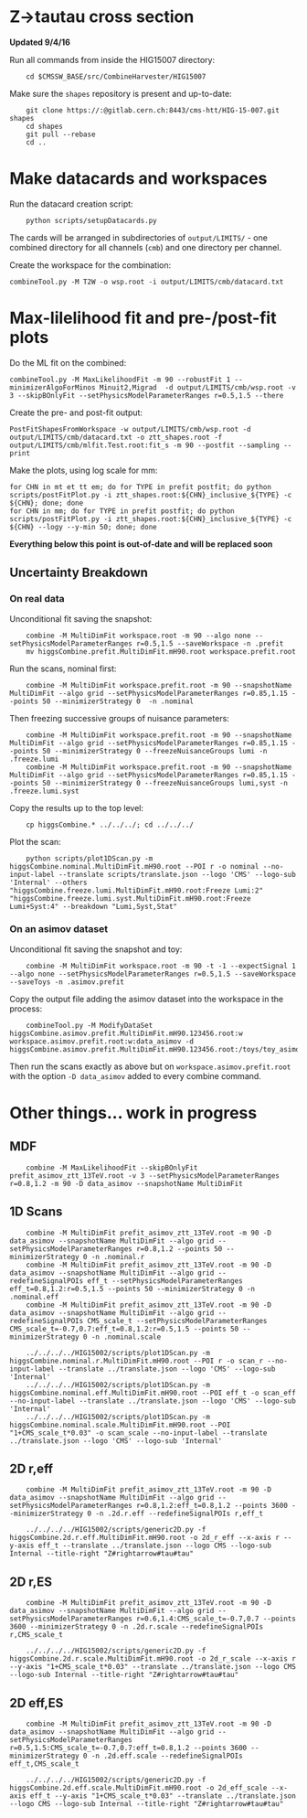 # Z->tautau cross section

**Updated 9/4/16**

Run all commands from inside the HIG15007 directory:

        cd $CMSSW_BASE/src/CombineHarvester/HIG15007

Make sure the `shapes` repository is present and up-to-date:

        git clone https://:@gitlab.cern.ch:8443/cms-htt/HIG-15-007.git shapes
        cd shapes
        git pull --rebase
        cd ..

# Make datacards and workspaces
Run the datacard creation script:

        python scripts/setupDatacards.py

The cards will be arranged in subdirectories of `output/LIMITS/` - one combined directory for all channels (`cmb`) and one directory per channel.

Create the workspace for the combination:

    combineTool.py -M T2W -o wsp.root -i output/LIMITS/cmb/datacard.txt

# Max-lilelihood fit and pre-/post-fit plots

Do the ML fit on the combined:

    combineTool.py -M MaxLikelihoodFit -m 90 --robustFit 1 --minimizerAlgoForMinos Minuit2,Migrad  -d output/LIMITS/cmb/wsp.root -v 3 --skipBOnlyFit --setPhysicsModelParameterRanges r=0.5,1.5 --there

Create the pre- and post-fit output:

    PostFitShapesFromWorkspace -w output/LIMITS/cmb/wsp.root -d output/LIMITS/cmb/datacard.txt -o ztt_shapes.root -f output/LIMITS/cmb/mlfit.Test.root:fit_s -m 90 --postfit --sampling --print

Make the plots, using log scale for mm:

    for CHN in mt et tt em; do for TYPE in prefit postfit; do python scripts/postFitPlot.py -i ztt_shapes.root:${CHN}_inclusive_${TYPE} -c ${CHN}; done; done
    for CHN in mm; do for TYPE in prefit postfit; do python scripts/postFitPlot.py -i ztt_shapes.root:${CHN}_inclusive_${TYPE} -c ${CHN} --logy --y-min 50; done; done


**Everything below this point is out-of-date and will be replaced soon**

## Uncertainty Breakdown

### On real data

Unconditional fit saving the snapshot:

        combine -M MultiDimFit workspace.root -m 90 --algo none --setPhysicsModelParameterRanges r=0.5,1.5 --saveWorkspace -n .prefit
        mv higgsCombine.prefit.MultiDimFit.mH90.root workspace.prefit.root

Run the scans, nominal first:

        combine -M MultiDimFit workspace.prefit.root -m 90 --snapshotName MultiDimFit --algo grid --setPhysicsModelParameterRanges r=0.85,1.15 --points 50 --minimizerStrategy 0  -n .nominal

Then freezing successive groups of nuisance parameters:

        combine -M MultiDimFit workspace.prefit.root -m 90 --snapshotName MultiDimFit --algo grid --setPhysicsModelParameterRanges r=0.85,1.15 --points 50 --minimizerStrategy 0 --freezeNuisanceGroups lumi -n .freeze.lumi
        combine -M MultiDimFit workspace.prefit.root -m 90 --snapshotName MultiDimFit --algo grid --setPhysicsModelParameterRanges r=0.85,1.15 --points 50 --minimizerStrategy 0 --freezeNuisanceGroups lumi,syst -n .freeze.lumi.syst

Copy the results up to the top level:
        
        cp higgsCombine.* ../../../; cd ../../../

Plot the scan:

        python scripts/plot1DScan.py -m higgsCombine.nominal.MultiDimFit.mH90.root --POI r -o nominal --no-input-label --translate scripts/translate.json --logo 'CMS' --logo-sub 'Internal' --others "higgsCombine.freeze.lumi.MultiDimFit.mH90.root:Freeze Lumi:2" "higgsCombine.freeze.lumi.syst.MultiDimFit.mH90.root:Freeze Lumi+Syst:4" --breakdown "Lumi,Syst,Stat"

### On an asimov dataset

Unconditional fit saving the snapshot and toy:

        combine -M MultiDimFit workspace.root -m 90 -t -1 --expectSignal 1 --algo none --setPhysicsModelParameterRanges r=0.5,1.5 --saveWorkspace --saveToys -n .asimov.prefit

Copy the output file adding the asimov dataset into the workspace in the process:

        combineTool.py -M ModifyDataSet higgsCombine.asimov.prefit.MultiDimFit.mH90.123456.root:w workspace.asimov.prefit.root:w:data_asimov -d higgsCombine.asimov.prefit.MultiDimFit.mH90.123456.root:/toys/toy_asimov

Then run the scans exactly as above but on `workspace.asimov.prefit.root` with the option `-D data_asimov` added to every combine command.

# Other things... work in progress

## MDF
        combine -M MaxLikelihoodFit --skipBOnlyFit prefit_asimov_ztt_13TeV.root -v 3 --setPhysicsModelParameterRanges r=0.8,1.2 -m 90 -D data_asimov --snapshotName MultiDimFit

## 1D Scans
        combine -M MultiDimFit prefit_asimov_ztt_13TeV.root -m 90 -D data_asimov --snapshotName MultiDimFit --algo grid --setPhysicsModelParameterRanges r=0.8,1.2 --points 50 --minimizerStrategy 0 -n .nominal.r
        combine -M MultiDimFit prefit_asimov_ztt_13TeV.root -m 90 -D data_asimov --snapshotName MultiDimFit --algo grid --redefineSignalPOIs eff_t --setPhysicsModelParameterRanges eff_t=0.8,1.2:r=0.5,1.5 --points 50 --minimizerStrategy 0 -n .nominal.eff
        combine -M MultiDimFit prefit_asimov_ztt_13TeV.root -m 90 -D data_asimov --snapshotName MultiDimFit --algo grid --redefineSignalPOIs CMS_scale_t --setPhysicsModelParameterRanges CMS_scale_t=-0.7,0.7:eff_t=0.8,1.2:r=0.5,1.5 --points 50 --minimizerStrategy 0 -n .nominal.scale

        ../../../../HIG15002/scripts/plot1DScan.py -m higgsCombine.nominal.r.MultiDimFit.mH90.root --POI r -o scan_r --no-input-label --translate ../translate.json --logo 'CMS' --logo-sub 'Internal'
        ../../../../HIG15002/scripts/plot1DScan.py -m higgsCombine.nominal.eff.MultiDimFit.mH90.root --POI eff_t -o scan_eff --no-input-label --translate ../translate.json --logo 'CMS' --logo-sub 'Internal'
        ../../../../HIG15002/scripts/plot1DScan.py -m higgsCombine.nominal.scale.MultiDimFit.mH90.root --POI "1+CMS_scale_t*0.03" -o scan_scale --no-input-label --translate ../translate.json --logo 'CMS' --logo-sub 'Internal'

## 2D r,eff

        combine -M MultiDimFit prefit_asimov_ztt_13TeV.root -m 90 -D data_asimov --snapshotName MultiDimFit --algo grid --setPhysicsModelParameterRanges r=0.8,1.2:eff_t=0.8,1.2 --points 3600 --minimizerStrategy 0 -n .2d.r.eff --redefineSignalPOIs r,eff_t

        ../../../../HIG15002/scripts/generic2D.py -f higgsCombine.2d.r.eff.MultiDimFit.mH90.root -o 2d_r_eff --x-axis r --y-axis eff_t --translate ../translate.json --logo CMS --logo-sub Internal --title-right "Z#rightarrow#tau#tau"

## 2D r,ES

        combine -M MultiDimFit prefit_asimov_ztt_13TeV.root -m 90 -D data_asimov --snapshotName MultiDimFit --algo grid --setPhysicsModelParameterRanges r=0.6,1.4:CMS_scale_t=-0.7,0.7 --points 3600 --minimizerStrategy 0 -n .2d.r.scale --redefineSignalPOIs r,CMS_scale_t

        ../../../../HIG15002/scripts/generic2D.py -f higgsCombine.2d.r.scale.MultiDimFit.mH90.root -o 2d_r_scale --x-axis r --y-axis "1+CMS_scale_t*0.03" --translate ../translate.json --logo CMS --logo-sub Internal --title-right "Z#rightarrow#tau#tau"

##  2D eff,ES

        combine -M MultiDimFit prefit_asimov_ztt_13TeV.root -m 90 -D data_asimov --snapshotName MultiDimFit --algo grid --setPhysicsModelParameterRanges r=0.5,1.5:CMS_scale_t=-0.7,0.7:eff_t=0.8,1.2 --points 3600 --minimizerStrategy 0 -n .2d.eff.scale --redefineSignalPOIs eff_t,CMS_scale_t

        ../../../../HIG15002/scripts/generic2D.py -f higgsCombine.2d.eff.scale.MultiDimFit.mH90.root -o 2d_eff_scale --x-axis eff_t --y-axis "1+CMS_scale_t*0.03" --translate ../translate.json --logo CMS --logo-sub Internal --title-right "Z#rightarrow#tau#tau"


